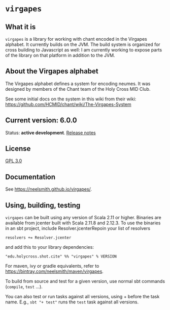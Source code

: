# `virgapes`


## What it is


`virgapes` is a library for working with chant encoded in the Virgapes alphabet.  It currently builds on the JVM.  The build system is organized for cross building to Javascript as well:  I am currently working to expose parts of the library on that platform in addition to the JVM.


## About the Virgapes alphabet

The Virgapes alphabet defines a system for encoding neumes. It was designed by members of the Chant team of the Holy Cross MID Club.

See some initial docs on the system in this wiki from their wiki:  <https://github.com/HCMID/chant/wiki/The-Virgapes-System>

## Current version: **6.0.0**

Status: **active development**. [Release notes](releases.md)

## License


[GPL 3.0](https://opensource.org/licenses/gpl-3.0.html)

## Documentation

See https://neelsmith.github.io/virgapes/.

## Using, building, testing

`virgapes` can be built using any version of Scala 2.11 or higher. Binaries are available from jcenter built with Scala 2.11.8 and 2.12.3. To use the binaries in an sbt project, include Resolver.jcenterRepoin your list of resolvers

    resolvers += Resolver.jcenter

and add this to your library dependencies:

    "edu.holycross.shot.cite" %% "virgapes" % VERSION

For maven, ivy or gradle equivalents, refer to <https://bintray.com/neelsmith/maven/virgapes>.

To build from source and test for a given version, use normal sbt commands (`compile`, `test` ...).

You can also test or run tasks against all versions, using + before the task name. E.g., `sbt "+ test"` runs the `test` task against all versions.
